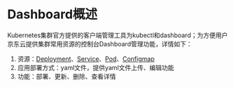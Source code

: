 # Dashboard概述  
Kubernetes集群官方提供的客户端管理工具为kubectl和dashboard；为方便用户京东云提供集群常用资源的控制台Dashboard管理功能，详情如下：   
1) 资源：[Deployment](https://docs.jdcloud.com/cn/jcs-for-kubernetes/deployment-overview)、[Service](https://docs.jdcloud.com/cn/jcs-for-kubernetes/service-overview)、[Pod](https://docs.jdcloud.com/cn/jcs-for-kubernetes/pod-overview)、[Configmap](https://docs.jdcloud.com/cn/jcs-for-kubernetes/configmap-overview)  
2) 应用部署方式：yaml文件，提供yaml文件上传、编辑功能  
3) 功能：部署、更新、删除、查看详情  

